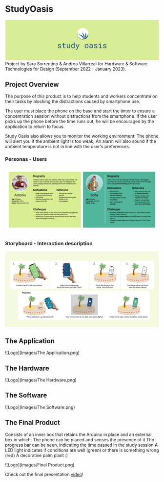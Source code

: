 # StudyOasis
![Logo](Images/StudyOasis.png)
Project by Sara Sorrentino & Andrea Villarreal for Hardware & Software Technologies for Design (September 2022 - January 2023).

## Project Overview
The purpose of this product is to help students and workers concentrate on their tasks by blocking the distractions caused by smartphone use.

The user must place the phone on the base and start the timer to ensure a concentration session without distractions from the smartphone. If the user picks up the phone before the time runs out, he will be encouraged by the application to return to focus.

Study Oasis also allows you to monitor the working environment:
The phone will alert you if the ambient light is too weak;
An alarm will also sound if the ambient temperature is not in line with the user's preferences.

### Personas - Users
![Logo](Images/Personas.png)

### Storyboard - Interaction description
![Logo](Images/Storyboard.png)

## The Application
![Logo](Images/The Application.png)

## The Hardware 
![Logo](Images/The Hardware.png)

## The Software
![Logo](Images/The Software.png)

## The Final Product
Consists of an inner box that retains the Arduino in place and an external box in which: 
The phone can be placed and senses the presence of it
The progress bar can be seen, indicating the time passed in the study session
A LED light indicates if conditions are well (green) or there is something wrong (red) 
A decorative palm plant :) 

![Logo](Images/Final Product.png)

Check out the final presentation [video](https://polimi365-my.sharepoint.com/personal/10947355_polimi_it/_layouts/15/stream.aspx?id=%2Fpersonal%2F10947355%5Fpolimi%5Fit%2FDocuments%2FFinal%20Video%20Study%20Oasis%2Emp4&nav=eyJyZWZlcnJhbEluZm8iOnsicmVmZXJyYWxBcHAiOiJPbmVEcml2ZUZvckJ1c2luZXNzIiwicmVmZXJyYWxBcHBQbGF0Zm9ybSI6IldlYiIsInJlZmVycmFsTW9kZSI6InZpZXciLCJyZWZlcnJhbFZpZXciOiJNeUZpbGVzTGlua0NvcHkifX0&ga=1&referrer=StreamWebApp%2EWeb&referrerScenario=AddressBarCopied%2Eview%2E3e36d61b%2D9d96%2D4b80%2D8f6f%2D95cf6fbb759a)!
